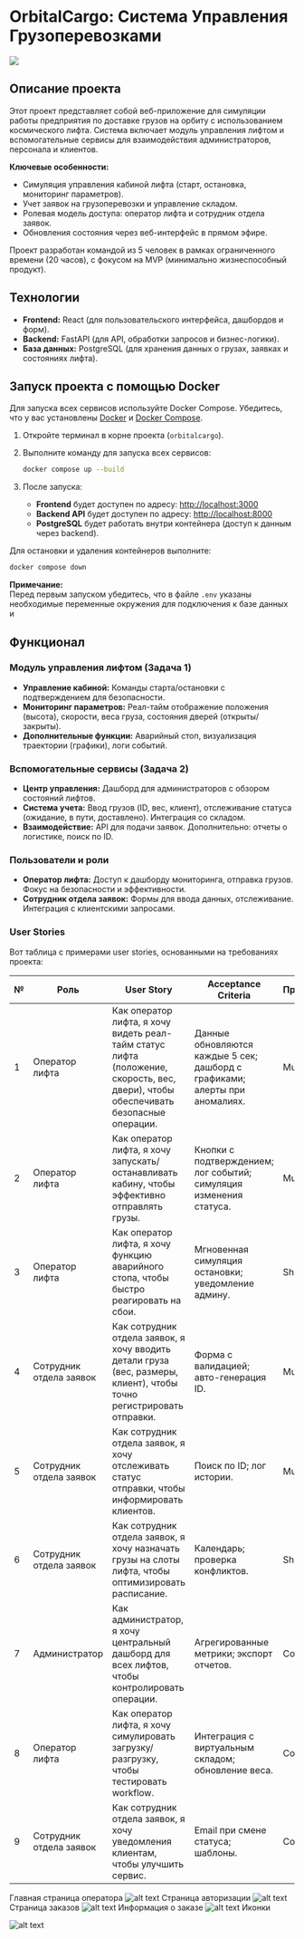 # OrbitalCargo: Система Управления Грузоперевозками

![](images/орбитлого.png)
## Описание проекта

Этот проект представляет собой веб-приложение для симуляции работы предприятия по доставке грузов на орбиту с использованием космического лифта. Система включает модуль управления лифтом и вспомогательные сервисы для взаимодействия администраторов, персонала и клиентов.

**Ключевые особенности:**
- Симуляция управления кабиной лифта (старт, остановка, мониторинг параметров).
- Учет заявок на грузоперевозки и управление складом.
- Ролевая модель доступа: оператор лифта и сотрудник отдела заявок.
- Обновления состояния через веб-интерфейс в прямом эфире.

Проект разработан командой из 5 человек в рамках ограниченного времени (20 часов), с фокусом на MVP (минимально жизнеспособный продукт).

## Технологии

- **Frontend:** React (для пользовательского интерфейса, дашбордов и форм).
- **Backend:** FastAPI (для API, обработки запросов и бизнес-логики).
- **База данных:** PostgreSQL (для хранения данных о грузах, заявках и состояниях лифта).

## Запуск проекта с помощью Docker

Для запуска всех сервисов используйте Docker Compose. Убедитесь, что у вас установлены [Docker](https://www.docker.com/) и [Docker Compose](https://docs.docker.com/compose/).

1. Откройте терминал в корне проекта (`orbitalcargo`).
2. Выполните команду для запуска всех сервисов:

   ```sh
   docker compose up --build
   ```

3. После запуска:
   - **Frontend** будет доступен по адресу: [http://localhost:3000](http://localhost:3000)
   - **Backend API** будет доступен по адресу: [http://localhost:8000](http://localhost:8000)
   - **PostgreSQL** будет работать внутри контейнера (доступ к данным через backend).

Для остановки и удаления контейнеров выполните:

```sh
docker compose down
```

**Примечание:**  
Перед первым запуском убедитесь, что в файле `.env` указаны необходимые переменные окружения для подключения к базе данных и

## Функционал

### Модуль управления лифтом (Задача 1)
- **Управление кабиной:** Команды старта/остановки с подтверждением для безопасности.
- **Мониторинг параметров:** Реал-тайм отображение положения (высота), скорости, веса груза, состояния дверей (открыты/закрыты).
- **Дополнительные функции:** Аварийный стоп, визуализация траектории (графики), логи событий.

### Вспомогательные сервисы (Задача 2)
- **Центр управления:** Дашборд для администраторов с обзором состояний лифтов.
- **Система учета:** Ввод грузов (ID, вес, клиент), отслеживание статуса (ожидание, в пути, доставлено). Интеграция со складом.
- **Взаимодействие:** API для подачи заявок. Дополнительно: отчеты о логистике, поиск по ID.

### Пользователи и роли
- **Оператор лифта:** Доступ к дашборду мониторинга, отправка грузов. Фокус на безопасности и эффективности.
- **Сотрудник отдела заявок:** Формы для ввода данных, отслеживание. Интеграция с клиентскими запросами.

### User Stories
Вот таблица с примерами user stories, основанными на требованиях проекта:

| № | Роль | User Story | Acceptance Criteria | Приоритет |
|---|------|------------|----------------------|-----------|
| 1 | Оператор лифта | Как оператор лифта, я хочу видеть реал-тайм статус лифта (положение, скорость, вес, двери), чтобы обеспечивать безопасные операции. | Данные обновляются каждые 5 сек; дашборд с графиками; алерты при аномалиях. | Must |
| 2 | Оператор лифта | Как оператор лифта, я хочу запускать/останавливать кабину, чтобы эффективно отправлять грузы. | Кнопки с подтверждением; лог событий; симуляция изменения статуса. | Must |
| 3 | Оператор лифта | Как оператор лифта, я хочу функцию аварийного стопа, чтобы быстро реагировать на сбои. | Мгновенная симуляция остановки; уведомление админу. | Should |
| 4 | Сотрудник отдела заявок | Как сотрудник отдела заявок, я хочу вводить детали груза (вес, размеры, клиент), чтобы точно регистрировать отправки. | Форма с валидацией; авто-генерация ID. | Must |
| 5 | Сотрудник отдела заявок | Как сотрудник отдела заявок, я хочу отслеживать статус отправки, чтобы информировать клиентов. | Поиск по ID; лог истории. | Must |
| 6 | Сотрудник отдела заявок | Как сотрудник отдела заявок, я хочу назначать грузы на слоты лифта, чтобы оптимизировать расписание. | Календарь; проверка конфликтов. | Should |
| 7 | Администратор | Как администратор, я хочу центральный дашборд для всех лифтов, чтобы контролировать операции. | Агрегированные метрики; экспорт отчетов. | Could |
| 8 | Оператор лифта | Как оператор лифта, я хочу симулировать загрузку/разгрузку, чтобы тестировать workflow. | Интеграция с виртуальным складом; обновление веса. | Could |
| 9 | Сотрудник отдела заявок | Как сотрудник отдела заявок, я хочу уведомления клиентам, чтобы улучшить сервис. | Email при смене статуса; шаблоны. | Could |

Главная страница оператора
![alt text](images/image_2025-09-04_17-52-19.png)
Страница авторизации
![alt text](images/image_2025-09-04_17-52-56.png)
Страница заказов
![alt text](images/image_2025-09-04_17-53-20.png)
Информация о заказе
![alt text](images/image_2025-09-04_17-53-33.png)
Иконки

![alt text](images/image_2025-09-04_17-54-59.png)
